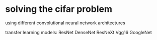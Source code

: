 # solving the cifar problem

using different convolutional neural network architectures

transfer learning models: ResNet DenseNet ResNeXt Vgg16 GoogleNet
